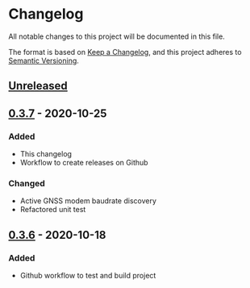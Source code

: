 # Changelog

All notable changes to this project will be documented in this file.

The format is based on [Keep a Changelog](https://keepachangelog.com/en/1.0.0/),
and this project adheres to [Semantic Versioning](https://semver.org/spec/v2.0.0.html).


## [Unreleased]



## [0.3.7] - 2020-10-25

### Added

- This changelog
- Workflow to create releases on Github


### Changed

- Active GNSS modem baudrate discovery
- Refactored unit test


## [0.3.6] - 2020-10-18

### Added

- Github workflow to test and build project


[unreleased]: https://github.com/olivierlacan/keep-a-changelog/compare/v0.3.7...HEAD
[0.3.7]: https://github.com/renestraub/ubxlib_rust/releases/tag/v0.3.6...v0.3.7
[0.3.6]: https://github.com/olivierlacan/keep-a-changelog/releases/tag/v0.3.6

